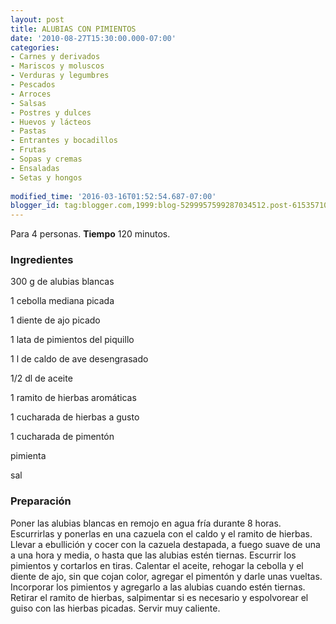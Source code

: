 ```yaml
---
layout: post
title: ALUBIAS CON PIMIENTOS
date: '2010-08-27T15:30:00.000-07:00'
categories:
- Carnes y derivados
- Mariscos y moluscos
- Verduras y legumbres
- Pescados
- Arroces
- Salsas
- Postres y dulces
- Huevos y lácteos
- Pastas
- Entrantes y bocadillos
- Frutas
- Sopas y cremas
- Ensaladas
- Setas y hongos
 
modified_time: '2016-03-16T01:52:54.687-07:00'
blogger_id: tag:blogger.com,1999:blog-5299957599287034512.post-615357104661539348
---
```


Para 4 personas.
<b>Tiempo</b> 120 minutos.

<h3>Ingredientes</h3>

300 g de alubias blancas

1 cebolla mediana picada

1 diente de ajo picado

1 lata de pimientos del piquillo

1 l de caldo de ave desengrasado

1/2 dl de aceite

1 ramito de hierbas aromáticas

1 cucharada de hierbas a gusto

1 cucharada de pimentón

pimienta

sal

<h3>Preparación</h3>

Poner las alubias blancas en remojo en agua fría durante 8 horas. Escurrirlas y ponerlas en una cazuela con el caldo y el ramito de hierbas. Llevar a ebullición y cocer con la cazuela destapada, a fuego suave de una a una hora y media, o hasta que las alubias estén tiernas. Escurrir los pimientos y cortarlos en tiras. Calentar el aceite, rehogar la cebolla y el diente de ajo, sin que cojan color, agregar el pimentón y darle unas vueltas. Incorporar los pimientos y agregarlo a las alubias cuando estén tiernas. Retirar el ramito de hierbas, salpimentar si es necesario y espolvorear el guiso con las hierbas picadas. Servir muy caliente.

